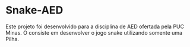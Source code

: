 # Snake-AED
Este projeto foi desenvolvido para a disciplina de AED ofertada pela PUC Minas. O consiste em desenvolver o jogo snake utilizando somente uma Pilha.
